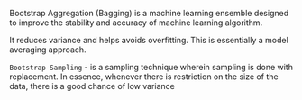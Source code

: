 Bootstrap Aggregation (Bagging) is a machine learning ensemble designed to improve the stability and accuracy of machine learning algorithm.

It reduces variance and helps avoids overfitting. This is essentially a model averaging approach.

`Bootstrap Sampling`  - is a sampling technique wherein sampling is done with replacement. In essence, whenever there is restriction on the size of the data, there is a good chance of low variance